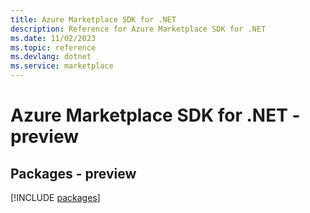 ```yaml
---
title: Azure Marketplace SDK for .NET
description: Reference for Azure Marketplace SDK for .NET
ms.date: 11/02/2023
ms.topic: reference
ms.devlang: dotnet
ms.service: marketplace
---
```

# Azure Marketplace SDK for .NET - preview
## Packages - preview
[!INCLUDE [packages](marketplace-index.md)]